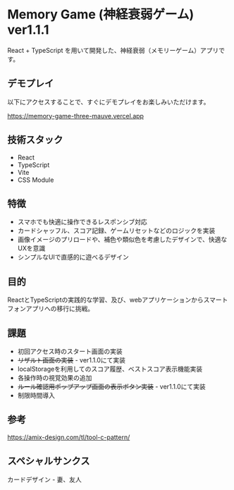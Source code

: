 # Memory Game (神経衰弱ゲーム)　ver1.1.1

React + TypeScript を用いて開発した、神経衰弱（メモリーゲーム）アプリです。

## デモプレイ
以下にアクセスすることで、すぐにデモプレイをお楽しみいただけます。

https://memory-game-three-mauve.vercel.app

## 技術スタック
- React
- TypeScript
- Vite
- CSS Module

## 特徴
- スマホでも快適に操作できるレスポンシブ対応
- カードシャッフル、スコア記録、ゲームリセットなどのロジックを実装
- 画像イメージのプリロードや、補色や類似色を考慮したデザインで、快適なUXを意識
- シンプルなUIで直感的に遊べるデザイン

## 目的
ReactとTypeScriptの実践的な学習、及び、webアプリケーションからスマートフォンアプリへの移行に挑戦。

## 課題
- 初回アクセス時のスタート画面の実装
- ~~リザルト画面の実装~~ - ver1.1.0にて実装
- localStorageを利用してのスコア履歴、ベストスコア表示機能実装
- 各操作時の視覚効果の追加
- ~~ルール確認用ポップアップ画面の表示ボタン実装~~ - ver1.1.0にて実装
- 制限時間導入

## 参考
https://amix-design.com/tl/tool-c-pattern/

## スペシャルサンクス
カードデザイン - 妻、友人
